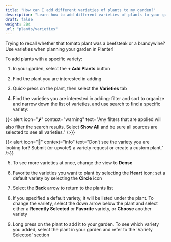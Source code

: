 ```yaml
---
title: "How can I add different varieties of plants to my garden?"
description: "Learn how to add different varieties of plants to your garden"
draft: false
weight: 204
url: "plants/varieties"
---
```


Trying to recall whether that tomato plant was a beefsteak or a brandywine?  Use varieties when planning your garden in Planter!

To add plants with a specific variety:

1. In your garden, select the **+ Add Plants** button

2. Find the plant you are interested in adding

3. Quick-press on the plant, then select the **Varieties** tab

4. Find the varieties you are interested in adding: filter and sort to organize and narrow down the list of varieties, and use search to find a specific variety:

{{< alert icon="🌶️" context="warning" text="Any filters that are applied will also filter the search results. Select **Show All** and be sure all sources are selected to see all varieties." />}}

{{< alert icon="🍅" context="info" text="Don’t see the variety you are looking for? Submit (or upvote!) a variety request or create a custom plant." />}}

5. To see more varieties at once, change the view to **Dense**

6. Favorite the varieties you want to plant by selecting the **Heart** icon; set a default variety by selecting the **Circle** icon

7. Select the **Back** arrow to return to the plants list

8. If you specified a default variety, it will be listed under the plant. To change the variety, select the down arrow below the plant and select either a **Recently Selected** or **Favorite** variety, or **Choose** another variety

9. Long press on the plant to add it to your garden. To see which variety you added, select the plant in your garden and refer to the 'Variety Selected' section
